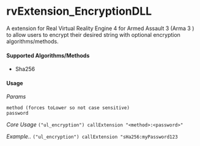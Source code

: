 # rvExtension_EncryptionDLL

A extension for Real Virtual Reality Engine 4 for Armed Assault 3 (Arma 3 ) to allow users to encrypt their desired string with optional
encryption algorithms/methods.

#### Supported Algorithms/Methods
- Sha256

#### Usage

*Params*
```
method (forces toLower so not case sensitive)
password
```

*Core Usage*
`("ul_encryption") callExtension "<method>:<password>"`

*Example..*
`("ul_encryption") callExtension "sHa256:myPassword123`

